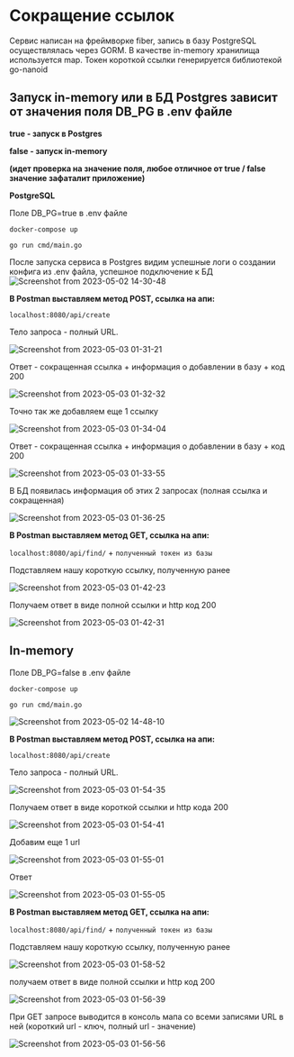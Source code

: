 # Сокращение ссылок
Сервис написан на фреймворке fiber, запись в базу PostgreSQL осуществлялась через GORM. В качестве in-memory хранилища используется map. Токен короткой ссылки генерируется библиотекой go-nanoid


## **Запуск in-memory или в БД Postgres зависит от значения поля DB_PG в .env файле**

**true - запуск в Postgres**

**false - запуск in-memory**

**(идет проверка на значение поля, любое отличное от true / false значение зафаталит приложение)**



**PostgreSQL**

Поле DB_PG=true в .env файле

`docker-compose up`

`go run cmd/main.go`

После запуска сервиса в Postgres видим успешные логи о создании конфига из .env файла, успешное подключение к БД
![Screenshot from 2023-05-02 14-30-48](https://user-images.githubusercontent.com/101155101/235654542-2a942fe8-71b5-4ea9-b72a-817b5d334bad.png)

**В Postman выставляем метод POST, ссылка на апи:**

`localhost:8080/api/create`

Тело запроса - полный URL. 

![Screenshot from 2023-05-03 01-31-21](https://user-images.githubusercontent.com/101155101/235799639-69bf5638-766d-46ed-bd3b-4816bc624b4f.png)


Ответ - сокращенная ссылка + информация о добавлении в базу + код 200

![Screenshot from 2023-05-03 01-32-32](https://user-images.githubusercontent.com/101155101/235799834-9570d106-1680-4661-8d08-260dab07c173.png)



Точно так же добавляем еще 1 ссылку

![Screenshot from 2023-05-03 01-34-04](https://user-images.githubusercontent.com/101155101/235800052-a9131c6b-a59e-40d8-8017-da48362ed7b6.png)

Ответ - сокращенная ссылка + информация о добавлении в базу + код 200

![Screenshot from 2023-05-03 01-33-55](https://user-images.githubusercontent.com/101155101/235800065-dd2d9a95-8fa5-4152-b7e2-881c9b1e5836.png)


В БД появилась информация об этих 2 запросах (полная ссылка и сокращенная) 

![Screenshot from 2023-05-03 01-36-25](https://user-images.githubusercontent.com/101155101/235800339-912ca147-5710-4a64-930a-4db59ea8e994.png)




**В Postman выставляем метод GET, ссылка на апи:**

`localhost:8080/api/find/` + `полученный токен из базы`

Подставляем нашу короткую ссылку, полученную ранее

![Screenshot from 2023-05-03 01-42-23](https://user-images.githubusercontent.com/101155101/235801106-ea49ba5b-df2c-414c-95a2-64be47808672.png)

Получаем ответ в виде полной ссылки и http код 200

![Screenshot from 2023-05-03 01-42-31](https://user-images.githubusercontent.com/101155101/235801141-61fbb692-9983-4655-9f71-3f98fcf10045.png)


## In-memory

Поле DB_PG=false в .env файле

`docker-compose up`

`go run cmd/main.go`


![Screenshot from 2023-05-02 14-48-10](https://user-images.githubusercontent.com/101155101/235657885-ce65c82d-164e-48e9-acef-ff47a1da0f99.png)

**В Postman выставляем метод POST, ссылка на апи:**

`localhost:8080/api/create`

Тело запроса - полный URL. 


![Screenshot from 2023-05-03 01-54-35](https://user-images.githubusercontent.com/101155101/235802745-16604f4b-cd4a-422b-bce7-4a8d758c3ff1.png)



Получаем ответ в виде короткой ссылки и http кода 200

![Screenshot from 2023-05-03 01-54-41](https://user-images.githubusercontent.com/101155101/235802755-0d63fda8-1d8a-4c1e-8aff-c3f4a67ead12.png)



Добавим еще 1 url 

![Screenshot from 2023-05-03 01-55-01](https://user-images.githubusercontent.com/101155101/235802761-690b5ecb-222f-4228-b9e2-6249544304ae.png)



Ответ 

![Screenshot from 2023-05-03 01-55-05](https://user-images.githubusercontent.com/101155101/235802766-1add0551-18eb-4676-b541-df702a03bbb5.png)




**В Postman выставляем метод GET, ссылка на апи:**

`localhost:8080/api/find/` + `полученный токен из базы`

Подставляем нашу короткую ссылку, полученную ранее

![Screenshot from 2023-05-03 01-58-52](https://user-images.githubusercontent.com/101155101/235803163-218d8ae9-a02f-4cba-ab64-2210f41e622b.png)


получаем ответ в виде полной ссылки и http код 200

![Screenshot from 2023-05-03 01-56-39](https://user-images.githubusercontent.com/101155101/235802939-eae9e060-263a-4ab3-afac-8bb727bcb513.png)


При GET запросе выводится в консоль мапа со всеми записями URL в ней (короткий url - ключ, полный url - значение)

![Screenshot from 2023-05-03 01-56-56](https://user-images.githubusercontent.com/101155101/235802963-3f06f440-b1e9-46f7-96d5-37b5eb4513cb.png)


